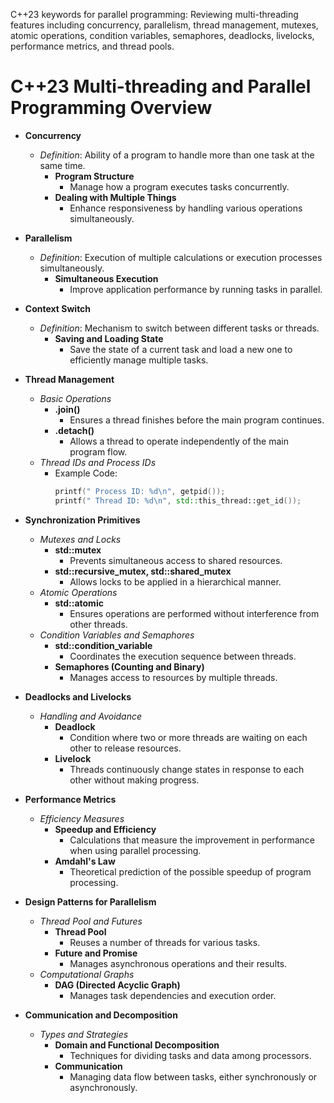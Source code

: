 C++23 keywords for parallel programming: Reviewing multi-threading features including concurrency, parallelism, thread management, mutexes, atomic operations, condition variables, semaphores, deadlocks, livelocks, performance metrics, and thread pools.

# C++23 Multi-threading and Parallel Programming Overview

- **Concurrency**
    - *Definition*: Ability of a program to handle more than one task at the same time.
        - **Program Structure**
             - Manage how a program executes tasks concurrently.
        - **Dealing with Multiple Things**
             - Enhance responsiveness by handling various operations simultaneously.

- **Parallelism**
    - *Definition*: Execution of multiple calculations or execution processes simultaneously.
        - **Simultaneous Execution**
            - Improve application performance by running tasks in parallel.

- **Context Switch**
    - *Definition*: Mechanism to switch between different tasks or threads.
        - **Saving and Loading State**
            - Save the state of a current task and load a new one to efficiently manage multiple tasks.

- **Thread Management**
    - *Basic Operations*
        - **.join()**
            - Ensures a thread finishes before the main program continues.
        - **.detach()**
            - Allows a thread to operate independently of the main program flow.
    - *Thread IDs and Process IDs*
        - Example Code:
            ```cpp
            printf(" Process ID: %d\n", getpid());
            printf(" Thread ID: %d\n", std::this_thread::get_id());
            ```

- **Synchronization Primitives**
    - *Mutexes and Locks*
        - **std::mutex**
            - Prevents simultaneous access to shared resources.
        - **std::recursive_mutex, std::shared_mutex**
            - Allows locks to be applied in a hierarchical manner.
    - *Atomic Operations*
        - **std::atomic**
            - Ensures operations are performed without interference from other threads.
    - *Condition Variables and Semaphores*
        - **std::condition_variable**
            - Coordinates the execution sequence between threads.
        - **Semaphores (Counting and Binary)**
            - Manages access to resources by multiple threads.

- **Deadlocks and Livelocks**
    - *Handling and Avoidance*
        - **Deadlock**
            - Condition where two or more threads are waiting on each other to release resources.
        - **Livelock**
            - Threads continuously change states in response to each other without making progress.

- **Performance Metrics**
    - *Efficiency Measures*
        - **Speedup and Efficiency**
            - Calculations that measure the improvement in performance when using parallel processing.
        - **Amdahl's Law**
            - Theoretical prediction of the possible speedup of program processing.

- **Design Patterns for Parallelism**
    - *Thread Pool and Futures*
        - **Thread Pool**
            - Reuses a number of threads for various tasks.
        - **Future and Promise**
            - Manages asynchronous operations and their results.
    - *Computational Graphs*
        - **DAG (Directed Acyclic Graph)**
            - Manages task dependencies and execution order.

- **Communication and Decomposition**
    - *Types and Strategies*
        - **Domain and Functional Decomposition**
            - Techniques for dividing tasks and data among processors.
        - **Communication**
            - Managing data flow between tasks, either synchronously or asynchronously.










<!-- # CPP 2023: Parallel and Concurrent Programming with C++
## create markdown format to copy .md file about below review keywords of c++ 23 for multi thread/multi cores/parallel programming
- example: 
Process ID, Thread ID
printf(" Process ID: %d\n", getpid());
printf(" Thread ID: %d\n", std::this_thread::get_id());

- concurrency: ability of a program to be broken into parts that can run independently of each other. 
  - program structure
  - **dealing** with multiple things at once
- parallelism
    - simultaneous execution
    - **doing** multiple things at once
- context switch
  - storing the state of a process or thread to resume later
  - loading the saved state for the new process or thread to run
- .join()
- std::thread th1(f); printf("  th1 is joinable? %s\n", th1.joinable() ? "true" : "false");
- .detached()
- std::mutex a1; a1.lock(); ... a1.unlock()
- std::atomic<unsigned int> a1(0); printf("%u",a1.locad())
- std::recursive_mutex a1;
- .try_lock()
- std::shared_mutex a1; .lock_shared(); .unlock_shared();
- deadlock: lock ordering, std::scoped_lock
- abandoned lock: std::scoped_lock(a1);
- starvation, livelock, std::this_thread::yield
- std::condition_variable a1;
- std::queue<int> a1;
- semaphore; std::counting_semaphore ; std::binary_semaphore;
- heisenbug; Race condition
- barrier; std::experimental::barrier
- latch; 
- Computational graph
  - DAG: directed acyclic graph 
- Thread pool
- future; std::future<int> result= std::async(std::launch::async, func1);
- Speedup, latency, and throughput
- amdahl's law: 1000 cpu only incread up to 20x faster!
  - printf("Average Sequential Time: %.1f ms\n", sequential_time.count()*1000);
    printf("  Average Parallel Time: %.1f ms\n", parallel_time.count()*1000);
    printf("Speedup: %.2f\n", sequential_time/parallel_time);
    printf("Efficiency %.2f%%\n", 100*(sequential_time/parallel_time)/std::thread::hardware_concurrency());
- paritioning 
    - domain competiion: block decomposition, cyclic decomposition, 
    - functional decompostion: 
- communication
  - point-to-point communication
  - collective communication: broadcast, scatter, gather 
  - synchronous: blocking 
  - asynchronous: nonblocking
- agglomeration; granularity; fine-grained parallelism; coarse-grained parallelism; 
- mapping;  -->


<!-- # C++ 

## CPP
- ## Review C++
  - ### Basics
    - **General-purpose programming language.**
    - Supports **object-oriented**, **procedural**, and **generic programming**.

  - ### Syntax & Operators
    - Basics: **Variables**, **data types**, and **functions**.
    - Operators: **Arithmetic**, **comparison**, and **logical**.

- ## Object-Oriented Programming
  - ### Classes & Objects
    - Blueprints for creating objects.
    - Support **encapsulation**.

  - ### Inheritance
    - Allows inheriting traits from other classes.
    - Supports **code reuse**.

  - ### Polymorphism
    - Entities take many forms.
    - Through **function overloading** and **overriding**.

  - ### Encapsulation
    - Bundles data and methods.
    - Restricts direct component access.

  - ### Abstraction
    - Hides complexities, exposes essentials.

- ## Memory Management
  - ### Dynamic Allocation
    - Manual management with **new** and **delete**.
    - Automated with **smart pointers**.

  - ### Resource Management
    - **RAII pattern** for resource management.

- ## Templates & STL
  - ### Function Templates
    - Operate with generic types.

  - ### Class Templates
    - Work with any data type.

  - ### STL Components
    - **Containers**, **algorithms**, **iterators**, **functors**.

- ## Modern C++ Features
  - ### Smart Pointers
    - Automate memory management.

  - ### Lambda Expressions
    - Define inline anonymous functions.

  - ### Auto & Decltype
    - **Auto** for automatic type deduction.
    - **Decltype** for expression type deduction.

  - ### Move Semantics
    - Efficient resource transfer.

  - ### Range-based Loops
    - Simplify collection iteration.

- ## Advanced Concepts
  - ### Concurrency
    - Multi-threading and asynchronous operations.

  - ### Templates & Meta-programming
    - Manipulate code during compilation.

  - ### Modules (C++20)
    - New code organization and compilation method.

- ## Best Practices
  - ### Code Organization
    - Use **namespaces** to prevent name collisions.

  - ### Error Handling
    - Use **exceptions** for runtime errors.
    - Prefer **noexcept** for non-exception cases.

  - ### Resource Management
    - Use **RAII** and **smart pointers** for resources.

- ## Tools & Techniques
  - ### Debugging
    - Use debuggers and analysis tools.

  - ### Performance Optimization
    - Profile to find bottlenecks.
    - Understand time and space complexity.

- ## Tools for Debugging and Performance Analysis
  - ### Overview
    - Focuses on tools like **Valgrind**, **AddressSanitizer**, and others.
    - Helps identify runtime errors and optimize performance.

  - ### Key Tools
    - **Valgrind**, **AddressSanitizer (ASan)**, **MemorySanitizer (MSan)**, **ThreadSanitizer (TSan)**.

  - ### Best Practices
    - Integrate these tools into regular testing routines.
    - Use in automated tests to catch errors early.
    - Incorporate into CI pipelines for ongoing quality assurance.

  - ### Integration with Development Environments
    - Many IDEs and editors support integration with these tools.
    - Enhances debugging and profiling within the development workflow.

  - ### Conclusion
    - These tools are essential for maintaining high-quality, performant software.
    - Regular use and integration into development practices can significantly reduce bugs and improve performance.

- ## CMake Fundamentals
  - ### Introduction
    - **Build system generator** for software projects.
    - Supports cross-platform projects.

  - ### Configuration
    - **Out-of-source builds**: Keeps source and build directories separate.
    - **Variable** usage to manage paths and settings.

  - ### Commands
    - **add_executable()**, **add_library()**, **find_package()**.

  - ### Best Practices
    - Organize source and header files clearly.
    - Use **subdirectories** and **target_link_libraries()** for modular projects.

  - ### Advanced Features
    - Custom Commands and Targets, Testing Support, Exporting Builds.

  - ### Toolchain Files
    - Specify compiler and tool options for cross-compiling.

  - ### Tips
    - Use CMake GUI for easier configuration and generation.
    - Refer to official documentation for detailed options and commands.

  - ### Tools & Integration
    - Integrated support in popular IDEs for easier development.
    - CTest for Testing, Techniques to speed up build times and manage dependencies efficiently.










---


# CPP 

## Review C++ 

### Basics
- **General-purpose programming language.**
- Supports **object-oriented**, **procedural**, and **generic programming**.

### Syntax & Operators
- Basics: **Variables**, **data types**, and **functions**.
- Operators: **Arithmetic**, **comparison**, and **logical**.

### Object-Oriented Programming
#### Classes & Objects
- Blueprints for creating objects.
- Support **encapsulation**.

#### Inheritance
- Allows inheriting traits from other classes.
- Supports **code reuse**.

#### Polymorphism
- Entities take many forms.
- Through **function overloading** and **overriding**.

#### Encapsulation
- Bundles data and methods.
- Restricts direct component access.

#### Abstraction
- Hides complexities, exposes essentials.

### Memory Management
#### Dynamic Allocation
- Manual management with **new** and **delete**.
- Automated with **smart pointers**.

#### Resource Management
- **RAII pattern** for resource management.

### Templates & STL
#### Function Templates
- Operate with generic types.

#### Class Templates
- Work with any data type.

#### STL Components
- **Containers**, **algorithms**, **iterators**, **functors**.

### Modern C++ Features
#### Smart Pointers
- Automate memory management.

#### Lambda Expressions
- Define inline anonymous functions.

#### Auto & Decltype
- **Auto** for automatic type deduction.
- **Decltype** for expression type deduction.

#### Move Semantics
- Efficient resource transfer.

#### Range-based Loops
- Simplify collection iteration.

### Advanced Concepts
#### Concurrency
- Multi-threading and asynchronous operations.

#### Templates & Meta-programming
- Manipulate code during compilation.

#### Modules (C++20)
- New code organization and compilation method.

### Best Practices
#### Code Organization
- Use **namespaces** to prevent name collisions.

#### Error Handling
- Use **exceptions** for runtime errors.
- Prefer **noexcept** for non-exception cases.

#### Resource Management
- Use **RAII** and **smart pointers** for resources.

### Tools & Techniques
#### Debugging
- Use debuggers and analysis tools.

#### Performance Optimization
- Profile to find bottlenecks.
- Understand time and space complexity.

## Tools for Debugging and Performance Analysis

### Overview
- Focuses on tools like **Valgrind**, **AddressSanitizer**, and others.
- Helps identify runtime errors and optimize performance.

### Valgrind
- A tool for **memory debugging**, **memory leak detection**, and **profiling**.
- Works by monitoring memory usage of programs in execution.

#### Key Features
- **Memcheck**: Detects memory-management problems.
- **Cachegrind**: Profiles cache and branch-prediction.
- **Callgrind**: Records the call history among functions.

#### Usage
- Run programs with `valgrind --tool=tool_name your_program`.

### AddressSanitizer (ASan)
- A fast memory error detector.
- Part of LLVM/Clang and GCC compilers.

#### Key Features
- Detects **buffer overflows**, **use-after-free**, and more.
- Minimal runtime overhead compared to Valgrind.

#### Usage
- Compile programs with `-fsanitize=address` flag.

### MemorySanitizer (MSan)
- Uncovers uninitialized memory reads.
- Also part of LLVM/Clang.

#### Usage
- Compile with `-fsanitize=memory` to enable.

### ThreadSanitizer (TSan)
- Detects **data races** and **deadlocks** in multi-threaded code.
- Available in LLVM/Clang and GCC.

#### Usage
- Compile with `-fsanitize=thread` to use.

### Best Practices
#### Regular Use
- Integrate these tools into regular testing routines.

#### Automated Testing
- Use in automated tests to catch errors early.

#### Continuous Integration
- Incorporate into CI pipelines for ongoing quality assurance.

### Integration with Development Environments
- Many IDEs and editors support integration with these tools.
- Enhances debugging and profiling within the development workflow.

### Tips for Effective Usage
#### Start Early
- Use these tools from the beginning of the development cycle.

#### Focus on Fixing
- Prioritize fixing reported issues to improve code quality.

#### Learn from Mistakes
- Use findings to understand and avoid future bugs.

### Conclusion
- These tools are essential for maintaining high-quality, performant software.
- Regular use and integration into development practices can significantly reduce bugs and improve performance.

## CMake Fundamentals

### Introduction
- **Build system generator** for software projects.
- Supports cross-platform projects.

### Basic Concepts
- Uses **CMakeLists.txt** for project configuration.
- Defines build processes in a platform-independent manner.

### Configuration
- **Out-of-source builds**: Keeps source and build directories separate.
- **Variable** usage to manage paths and settings.

### Commands
- **add_executable()**: Defines a target executable.
- **add_library()**: Defines a library target.
- **find_package()**: Locates external libraries.

### Building a Project
- **CMake command**: Generates project files for build tools.
- **Make command**: Compiles the project using generated files.

### Best Practices
#### Directory Structure
- Organize source and header files clearly.

#### Version Control
- **CMakeLists.txt** and **.cmake** files should be version-controlled.

#### Modularization
- Use **subdirectories** and **target_link_libraries()** for modular projects.

### Advanced Features
#### Custom Commands and Targets
- Execute additional tasks during the build process.

#### Testing Support
- **enable_testing()** and **add_test()** for project tests.

#### Exporting Builds
- Allows other projects to easily use the library.

### Toolchain Files
- Specify compiler and tool options for cross-compiling.

### CMake Variables
- Predefined and user-defined for customization.

### Caching
- Stores options and settings to speed up reconfiguration.

### Cross-Platform Builds
- Simplify building on multiple operating systems.

### Tips
#### Use CMake GUI
- For easier configuration and generation.

#### Documentation
- Refer to official documentation for detailed options and commands.

### Tools & Integration
#### IDE Support
- Integrated support in popular IDEs for easier development.

#### CTest for Testing
- Built-in test management tool.

### Performance Optimization
- Techniques to speed up build times and manage dependencies efficiently.



 -->
